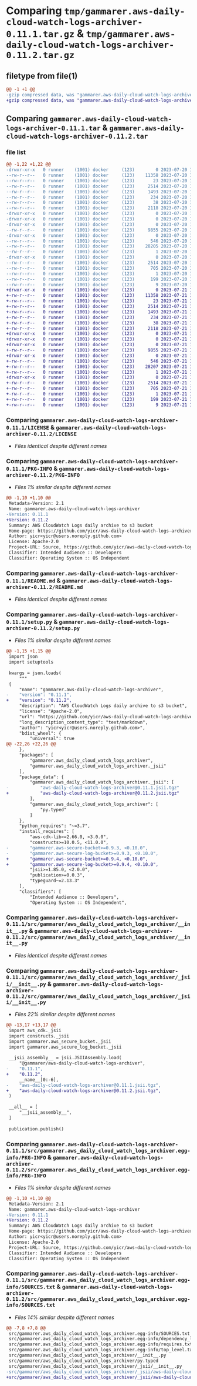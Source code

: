 # Comparing `tmp/gammarer.aws-daily-cloud-watch-logs-archiver-0.11.1.tar.gz` & `tmp/gammarer.aws-daily-cloud-watch-logs-archiver-0.11.2.tar.gz`

## filetype from file(1)

```diff
@@ -1 +1 @@
-gzip compressed data, was "gammarer.aws-daily-cloud-watch-logs-archiver-0.11.1.tar", last modified: Thu Jul 20 19:22:29 2023, max compression
+gzip compressed data, was "gammarer.aws-daily-cloud-watch-logs-archiver-0.11.2.tar", last modified: Fri Jul 21 19:23:05 2023, max compression
```

## Comparing `gammarer.aws-daily-cloud-watch-logs-archiver-0.11.1.tar` & `gammarer.aws-daily-cloud-watch-logs-archiver-0.11.2.tar`

### file list

```diff
@@ -1,22 +1,22 @@
-drwxr-xr-x   0 runner    (1001) docker     (123)        0 2023-07-20 19:22:29.500252 gammarer.aws-daily-cloud-watch-logs-archiver-0.11.1/
--rw-r--r--   0 runner    (1001) docker     (123)    11358 2023-07-20 19:22:17.000000 gammarer.aws-daily-cloud-watch-logs-archiver-0.11.1/LICENSE
--rw-r--r--   0 runner    (1001) docker     (123)       23 2023-07-20 19:22:17.000000 gammarer.aws-daily-cloud-watch-logs-archiver-0.11.1/MANIFEST.in
--rw-r--r--   0 runner    (1001) docker     (123)     2514 2023-07-20 19:22:29.500252 gammarer.aws-daily-cloud-watch-logs-archiver-0.11.1/PKG-INFO
--rw-r--r--   0 runner    (1001) docker     (123)     1493 2023-07-20 19:22:17.000000 gammarer.aws-daily-cloud-watch-logs-archiver-0.11.1/README.md
--rw-r--r--   0 runner    (1001) docker     (123)      234 2023-07-20 19:22:17.000000 gammarer.aws-daily-cloud-watch-logs-archiver-0.11.1/pyproject.toml
--rw-r--r--   0 runner    (1001) docker     (123)       38 2023-07-20 19:22:29.500252 gammarer.aws-daily-cloud-watch-logs-archiver-0.11.1/setup.cfg
--rw-r--r--   0 runner    (1001) docker     (123)     2118 2023-07-20 19:22:17.000000 gammarer.aws-daily-cloud-watch-logs-archiver-0.11.1/setup.py
-drwxr-xr-x   0 runner    (1001) docker     (123)        0 2023-07-20 19:22:29.496252 gammarer.aws-daily-cloud-watch-logs-archiver-0.11.1/src/
-drwxr-xr-x   0 runner    (1001) docker     (123)        0 2023-07-20 19:22:29.496252 gammarer.aws-daily-cloud-watch-logs-archiver-0.11.1/src/gammarer/
-drwxr-xr-x   0 runner    (1001) docker     (123)        0 2023-07-20 19:22:29.496252 gammarer.aws-daily-cloud-watch-logs-archiver-0.11.1/src/gammarer/aws_daily_cloud_watch_logs_archiver/
--rw-r--r--   0 runner    (1001) docker     (123)     9855 2023-07-20 19:22:17.000000 gammarer.aws-daily-cloud-watch-logs-archiver-0.11.1/src/gammarer/aws_daily_cloud_watch_logs_archiver/__init__.py
-drwxr-xr-x   0 runner    (1001) docker     (123)        0 2023-07-20 19:22:29.500252 gammarer.aws-daily-cloud-watch-logs-archiver-0.11.1/src/gammarer/aws_daily_cloud_watch_logs_archiver/_jsii/
--rw-r--r--   0 runner    (1001) docker     (123)      546 2023-07-20 19:22:17.000000 gammarer.aws-daily-cloud-watch-logs-archiver-0.11.1/src/gammarer/aws_daily_cloud_watch_logs_archiver/_jsii/__init__.py
--rw-r--r--   0 runner    (1001) docker     (123)    28205 2023-07-20 19:22:17.000000 gammarer.aws-daily-cloud-watch-logs-archiver-0.11.1/src/gammarer/aws_daily_cloud_watch_logs_archiver/_jsii/aws-daily-cloud-watch-logs-archiver@0.11.1.jsii.tgz
--rw-r--r--   0 runner    (1001) docker     (123)        1 2023-07-20 19:22:17.000000 gammarer.aws-daily-cloud-watch-logs-archiver-0.11.1/src/gammarer/aws_daily_cloud_watch_logs_archiver/py.typed
-drwxr-xr-x   0 runner    (1001) docker     (123)        0 2023-07-20 19:22:29.496252 gammarer.aws-daily-cloud-watch-logs-archiver-0.11.1/src/gammarer.aws_daily_cloud_watch_logs_archiver.egg-info/
--rw-r--r--   0 runner    (1001) docker     (123)     2514 2023-07-20 19:22:29.000000 gammarer.aws-daily-cloud-watch-logs-archiver-0.11.1/src/gammarer.aws_daily_cloud_watch_logs_archiver.egg-info/PKG-INFO
--rw-r--r--   0 runner    (1001) docker     (123)      705 2023-07-20 19:22:29.000000 gammarer.aws-daily-cloud-watch-logs-archiver-0.11.1/src/gammarer.aws_daily_cloud_watch_logs_archiver.egg-info/SOURCES.txt
--rw-r--r--   0 runner    (1001) docker     (123)        1 2023-07-20 19:22:29.000000 gammarer.aws-daily-cloud-watch-logs-archiver-0.11.1/src/gammarer.aws_daily_cloud_watch_logs_archiver.egg-info/dependency_links.txt
--rw-r--r--   0 runner    (1001) docker     (123)      199 2023-07-20 19:22:29.000000 gammarer.aws-daily-cloud-watch-logs-archiver-0.11.1/src/gammarer.aws_daily_cloud_watch_logs_archiver.egg-info/requires.txt
--rw-r--r--   0 runner    (1001) docker     (123)        9 2023-07-20 19:22:29.000000 gammarer.aws-daily-cloud-watch-logs-archiver-0.11.1/src/gammarer.aws_daily_cloud_watch_logs_archiver.egg-info/top_level.txt
+drwxr-xr-x   0 runner    (1001) docker     (123)        0 2023-07-21 19:23:05.804939 gammarer.aws-daily-cloud-watch-logs-archiver-0.11.2/
+-rw-r--r--   0 runner    (1001) docker     (123)    11358 2023-07-21 19:22:50.000000 gammarer.aws-daily-cloud-watch-logs-archiver-0.11.2/LICENSE
+-rw-r--r--   0 runner    (1001) docker     (123)       23 2023-07-21 19:22:50.000000 gammarer.aws-daily-cloud-watch-logs-archiver-0.11.2/MANIFEST.in
+-rw-r--r--   0 runner    (1001) docker     (123)     2514 2023-07-21 19:23:05.804939 gammarer.aws-daily-cloud-watch-logs-archiver-0.11.2/PKG-INFO
+-rw-r--r--   0 runner    (1001) docker     (123)     1493 2023-07-21 19:22:50.000000 gammarer.aws-daily-cloud-watch-logs-archiver-0.11.2/README.md
+-rw-r--r--   0 runner    (1001) docker     (123)      234 2023-07-21 19:22:50.000000 gammarer.aws-daily-cloud-watch-logs-archiver-0.11.2/pyproject.toml
+-rw-r--r--   0 runner    (1001) docker     (123)       38 2023-07-21 19:23:05.804939 gammarer.aws-daily-cloud-watch-logs-archiver-0.11.2/setup.cfg
+-rw-r--r--   0 runner    (1001) docker     (123)     2118 2023-07-21 19:22:50.000000 gammarer.aws-daily-cloud-watch-logs-archiver-0.11.2/setup.py
+drwxr-xr-x   0 runner    (1001) docker     (123)        0 2023-07-21 19:23:05.800939 gammarer.aws-daily-cloud-watch-logs-archiver-0.11.2/src/
+drwxr-xr-x   0 runner    (1001) docker     (123)        0 2023-07-21 19:23:05.800939 gammarer.aws-daily-cloud-watch-logs-archiver-0.11.2/src/gammarer/
+drwxr-xr-x   0 runner    (1001) docker     (123)        0 2023-07-21 19:23:05.804939 gammarer.aws-daily-cloud-watch-logs-archiver-0.11.2/src/gammarer/aws_daily_cloud_watch_logs_archiver/
+-rw-r--r--   0 runner    (1001) docker     (123)     9855 2023-07-21 19:22:50.000000 gammarer.aws-daily-cloud-watch-logs-archiver-0.11.2/src/gammarer/aws_daily_cloud_watch_logs_archiver/__init__.py
+drwxr-xr-x   0 runner    (1001) docker     (123)        0 2023-07-21 19:23:05.804939 gammarer.aws-daily-cloud-watch-logs-archiver-0.11.2/src/gammarer/aws_daily_cloud_watch_logs_archiver/_jsii/
+-rw-r--r--   0 runner    (1001) docker     (123)      546 2023-07-21 19:22:50.000000 gammarer.aws-daily-cloud-watch-logs-archiver-0.11.2/src/gammarer/aws_daily_cloud_watch_logs_archiver/_jsii/__init__.py
+-rw-r--r--   0 runner    (1001) docker     (123)    28207 2023-07-21 19:22:50.000000 gammarer.aws-daily-cloud-watch-logs-archiver-0.11.2/src/gammarer/aws_daily_cloud_watch_logs_archiver/_jsii/aws-daily-cloud-watch-logs-archiver@0.11.2.jsii.tgz
+-rw-r--r--   0 runner    (1001) docker     (123)        1 2023-07-21 19:22:50.000000 gammarer.aws-daily-cloud-watch-logs-archiver-0.11.2/src/gammarer/aws_daily_cloud_watch_logs_archiver/py.typed
+drwxr-xr-x   0 runner    (1001) docker     (123)        0 2023-07-21 19:23:05.804939 gammarer.aws-daily-cloud-watch-logs-archiver-0.11.2/src/gammarer.aws_daily_cloud_watch_logs_archiver.egg-info/
+-rw-r--r--   0 runner    (1001) docker     (123)     2514 2023-07-21 19:23:05.000000 gammarer.aws-daily-cloud-watch-logs-archiver-0.11.2/src/gammarer.aws_daily_cloud_watch_logs_archiver.egg-info/PKG-INFO
+-rw-r--r--   0 runner    (1001) docker     (123)      705 2023-07-21 19:23:05.000000 gammarer.aws-daily-cloud-watch-logs-archiver-0.11.2/src/gammarer.aws_daily_cloud_watch_logs_archiver.egg-info/SOURCES.txt
+-rw-r--r--   0 runner    (1001) docker     (123)        1 2023-07-21 19:23:05.000000 gammarer.aws-daily-cloud-watch-logs-archiver-0.11.2/src/gammarer.aws_daily_cloud_watch_logs_archiver.egg-info/dependency_links.txt
+-rw-r--r--   0 runner    (1001) docker     (123)      199 2023-07-21 19:23:05.000000 gammarer.aws-daily-cloud-watch-logs-archiver-0.11.2/src/gammarer.aws_daily_cloud_watch_logs_archiver.egg-info/requires.txt
+-rw-r--r--   0 runner    (1001) docker     (123)        9 2023-07-21 19:23:05.000000 gammarer.aws-daily-cloud-watch-logs-archiver-0.11.2/src/gammarer.aws_daily_cloud_watch_logs_archiver.egg-info/top_level.txt
```

### Comparing `gammarer.aws-daily-cloud-watch-logs-archiver-0.11.1/LICENSE` & `gammarer.aws-daily-cloud-watch-logs-archiver-0.11.2/LICENSE`

 * *Files identical despite different names*

### Comparing `gammarer.aws-daily-cloud-watch-logs-archiver-0.11.1/PKG-INFO` & `gammarer.aws-daily-cloud-watch-logs-archiver-0.11.2/PKG-INFO`

 * *Files 1% similar despite different names*

```diff
@@ -1,10 +1,10 @@
 Metadata-Version: 2.1
 Name: gammarer.aws-daily-cloud-watch-logs-archiver
-Version: 0.11.1
+Version: 0.11.2
 Summary: AWS CloudWatch Logs daily archive to s3 bucket
 Home-page: https://github.com/yicr/aws-daily-cloud-watch-logs-archiver.git
 Author: yicr<yicr@users.noreply.github.com>
 License: Apache-2.0
 Project-URL: Source, https://github.com/yicr/aws-daily-cloud-watch-logs-archiver.git
 Classifier: Intended Audience :: Developers
 Classifier: Operating System :: OS Independent
```

### Comparing `gammarer.aws-daily-cloud-watch-logs-archiver-0.11.1/README.md` & `gammarer.aws-daily-cloud-watch-logs-archiver-0.11.2/README.md`

 * *Files identical despite different names*

### Comparing `gammarer.aws-daily-cloud-watch-logs-archiver-0.11.1/setup.py` & `gammarer.aws-daily-cloud-watch-logs-archiver-0.11.2/setup.py`

 * *Files 1% similar despite different names*

```diff
@@ -1,15 +1,15 @@
 import json
 import setuptools
 
 kwargs = json.loads(
     """
 {
     "name": "gammarer.aws-daily-cloud-watch-logs-archiver",
-    "version": "0.11.1",
+    "version": "0.11.2",
     "description": "AWS CloudWatch Logs daily archive to s3 bucket",
     "license": "Apache-2.0",
     "url": "https://github.com/yicr/aws-daily-cloud-watch-logs-archiver.git",
     "long_description_content_type": "text/markdown",
     "author": "yicr<yicr@users.noreply.github.com>",
     "bdist_wheel": {
         "universal": true
@@ -22,26 +22,26 @@
     },
     "packages": [
         "gammarer.aws_daily_cloud_watch_logs_archiver",
         "gammarer.aws_daily_cloud_watch_logs_archiver._jsii"
     ],
     "package_data": {
         "gammarer.aws_daily_cloud_watch_logs_archiver._jsii": [
-            "aws-daily-cloud-watch-logs-archiver@0.11.1.jsii.tgz"
+            "aws-daily-cloud-watch-logs-archiver@0.11.2.jsii.tgz"
         ],
         "gammarer.aws_daily_cloud_watch_logs_archiver": [
             "py.typed"
         ]
     },
     "python_requires": "~=3.7",
     "install_requires": [
         "aws-cdk-lib>=2.66.0, <3.0.0",
         "constructs>=10.0.5, <11.0.0",
-        "gammarer.aws-secure-bucket>=0.9.3, <0.10.0",
-        "gammarer.aws-secure-log-bucket>=0.9.3, <0.10.0",
+        "gammarer.aws-secure-bucket>=0.9.4, <0.10.0",
+        "gammarer.aws-secure-log-bucket>=0.9.4, <0.10.0",
         "jsii>=1.85.0, <2.0.0",
         "publication>=0.0.3",
         "typeguard~=2.13.3"
     ],
     "classifiers": [
         "Intended Audience :: Developers",
         "Operating System :: OS Independent",
```

### Comparing `gammarer.aws-daily-cloud-watch-logs-archiver-0.11.1/src/gammarer/aws_daily_cloud_watch_logs_archiver/__init__.py` & `gammarer.aws-daily-cloud-watch-logs-archiver-0.11.2/src/gammarer/aws_daily_cloud_watch_logs_archiver/__init__.py`

 * *Files identical despite different names*

### Comparing `gammarer.aws-daily-cloud-watch-logs-archiver-0.11.1/src/gammarer/aws_daily_cloud_watch_logs_archiver/_jsii/__init__.py` & `gammarer.aws-daily-cloud-watch-logs-archiver-0.11.2/src/gammarer/aws_daily_cloud_watch_logs_archiver/_jsii/__init__.py`

 * *Files 22% similar despite different names*

```diff
@@ -13,17 +13,17 @@
 import aws_cdk._jsii
 import constructs._jsii
 import gammarer.aws_secure_bucket._jsii
 import gammarer.aws_secure_log_bucket._jsii
 
 __jsii_assembly__ = jsii.JSIIAssembly.load(
     "@gammarer/aws-daily-cloud-watch-logs-archiver",
-    "0.11.1",
+    "0.11.2",
     __name__[0:-6],
-    "aws-daily-cloud-watch-logs-archiver@0.11.1.jsii.tgz",
+    "aws-daily-cloud-watch-logs-archiver@0.11.2.jsii.tgz",
 )
 
 __all__ = [
     "__jsii_assembly__",
 ]
 
 publication.publish()
```

### Comparing `gammarer.aws-daily-cloud-watch-logs-archiver-0.11.1/src/gammarer.aws_daily_cloud_watch_logs_archiver.egg-info/PKG-INFO` & `gammarer.aws-daily-cloud-watch-logs-archiver-0.11.2/src/gammarer.aws_daily_cloud_watch_logs_archiver.egg-info/PKG-INFO`

 * *Files 1% similar despite different names*

```diff
@@ -1,10 +1,10 @@
 Metadata-Version: 2.1
 Name: gammarer.aws-daily-cloud-watch-logs-archiver
-Version: 0.11.1
+Version: 0.11.2
 Summary: AWS CloudWatch Logs daily archive to s3 bucket
 Home-page: https://github.com/yicr/aws-daily-cloud-watch-logs-archiver.git
 Author: yicr<yicr@users.noreply.github.com>
 License: Apache-2.0
 Project-URL: Source, https://github.com/yicr/aws-daily-cloud-watch-logs-archiver.git
 Classifier: Intended Audience :: Developers
 Classifier: Operating System :: OS Independent
```

### Comparing `gammarer.aws-daily-cloud-watch-logs-archiver-0.11.1/src/gammarer.aws_daily_cloud_watch_logs_archiver.egg-info/SOURCES.txt` & `gammarer.aws-daily-cloud-watch-logs-archiver-0.11.2/src/gammarer.aws_daily_cloud_watch_logs_archiver.egg-info/SOURCES.txt`

 * *Files 14% similar despite different names*

```diff
@@ -7,8 +7,8 @@
 src/gammarer.aws_daily_cloud_watch_logs_archiver.egg-info/SOURCES.txt
 src/gammarer.aws_daily_cloud_watch_logs_archiver.egg-info/dependency_links.txt
 src/gammarer.aws_daily_cloud_watch_logs_archiver.egg-info/requires.txt
 src/gammarer.aws_daily_cloud_watch_logs_archiver.egg-info/top_level.txt
 src/gammarer/aws_daily_cloud_watch_logs_archiver/__init__.py
 src/gammarer/aws_daily_cloud_watch_logs_archiver/py.typed
 src/gammarer/aws_daily_cloud_watch_logs_archiver/_jsii/__init__.py
-src/gammarer/aws_daily_cloud_watch_logs_archiver/_jsii/aws-daily-cloud-watch-logs-archiver@0.11.1.jsii.tgz
+src/gammarer/aws_daily_cloud_watch_logs_archiver/_jsii/aws-daily-cloud-watch-logs-archiver@0.11.2.jsii.tgz
```

